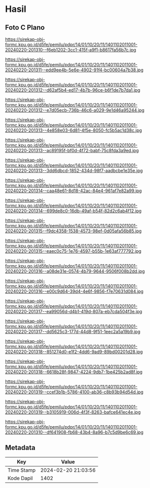 # Hasil

## Foto C Plano

https://sirekap-obj-formc.kpu.go.id/d5fe/pemilu/pdpr/14/01/10/20/11/1401102011001-20240220-201310--f6eb1202-3cc1-415f-a9f1-b8617fa56b7c.jpg

https://sirekap-obj-formc.kpu.go.id/d5fe/pemilu/pdpr/14/01/10/20/11/1401102011001-20240220-201311--edd9ee4b-5e6e-4902-91f4-bc00604a7b38.jpg

https://sirekap-obj-formc.kpu.go.id/d5fe/pemilu/pdpr/14/01/10/20/11/1401102011001-20240220-201312--d62af5b4-ed17-4b7b-96ce-b6f1de7b7da1.jpg

https://sirekap-obj-formc.kpu.go.id/d5fe/pemilu/pdpr/14/01/10/20/11/1401102011001-20240220-201312--e7d05ecb-736b-46c6-a029-9e1d46a95244.jpg

https://sirekap-obj-formc.kpu.go.id/d5fe/pemilu/pdpr/14/01/10/20/11/1401102011001-20240220-201313--4e858e03-6d81-4f5e-8050-fc5b5ac1d38c.jpg

https://sirekap-obj-formc.kpu.go.id/d5fe/pemilu/pdpr/14/01/10/20/11/1401102011001-20240220-201313--ac89195f-bf0d-4f72-babf-75c8fda3a9ed.jpg

https://sirekap-obj-formc.kpu.go.id/d5fe/pemilu/pdpr/14/01/10/20/11/1401102011001-20240220-201313--3dd6dbcd-1852-434d-98f7-aadbcbe1e35e.jpg

https://sirekap-obj-formc.kpu.go.id/d5fe/pemilu/pdpr/14/01/10/20/11/1401102011001-20240220-201314--caa48e61-8d18-42ac-84e4-961af7e82a99.jpg

https://sirekap-obj-formc.kpu.go.id/d5fe/pemilu/pdpr/14/01/10/20/11/1401102011001-20240220-201314--699de8c0-16db-49af-b54f-82d2c6ab4f12.jpg

https://sirekap-obj-formc.kpu.go.id/d5fe/pemilu/pdpr/14/01/10/20/11/1401102011001-20240220-201315--f9dc4358-1538-4573-98ef-0d05afa56b85.jpg

https://sirekap-obj-formc.kpu.go.id/d5fe/pemilu/pdpr/14/01/10/20/11/1401102011001-20240220-201315--eaec0c75-1e76-4597-b55b-1e63af777792.jpg

https://sirekap-obj-formc.kpu.go.id/d5fe/pemilu/pdpr/14/01/10/20/11/1401102011001-20240220-201316--a08de31e-0574-4b79-9644-9506f008b2dd.jpg

https://sirekap-obj-formc.kpu.go.id/d5fe/pemilu/pdpr/14/01/10/20/11/1401102011001-20240220-201316--e00c9d64-39d4-4e6f-9856-f7e70631d084.jpg

https://sirekap-obj-formc.kpu.go.id/d5fe/pemilu/pdpr/14/01/10/20/11/1401102011001-20240220-201317--ea99056d-d4b1-419d-807a-eb7cda504f3e.jpg

https://sirekap-obj-formc.kpu.go.id/d5fe/pemilu/pdpr/14/01/10/20/11/1401102011001-20240220-201317--dd5625c3-177d-44d8-9f51-1eec2a5a19b9.jpg

https://sirekap-obj-formc.kpu.go.id/d5fe/pemilu/pdpr/14/01/10/20/11/1401102011001-20240220-201318--851274d0-e1f2-4dd6-9ad9-89bd00201d28.jpg

https://sirekap-obj-formc.kpu.go.id/d5fe/pemilu/pdpr/14/01/10/20/11/1401102011001-20240220-201318--6618b28f-9847-4224-9db7-1be425b2ad8f.jpg

https://sirekap-obj-formc.kpu.go.id/d5fe/pemilu/pdpr/14/01/10/20/11/1401102011001-20240220-201319--ccef3b1b-5786-4100-ab36-c8b93b94d54d.jpg

https://sirekap-obj-formc.kpu.go.id/d5fe/pemilu/pdpr/14/01/10/20/11/1401102011001-20240220-201319--b3105919-006d-4f3f-8263-bafce641ec4e.jpg

https://sirekap-obj-formc.kpu.go.id/d5fe/pemilu/pdpr/14/01/10/20/11/1401102011001-20240220-201310--df641908-fb68-43b4-8a96-b7c5d9be6c69.jpg


## Metadata

| Key        | Value               |
| ---------- | ------------------- |
| Time Stamp | 2024-02-20 21:03:56 |
| Kode Dapil | 1402                |



